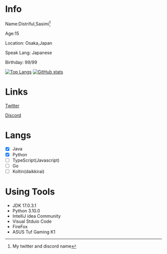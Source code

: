 # Info

Name:Distriful,Sasimi[^1]

Age:15

Location: Osaka,Japan

Speak Lang: Japanese

Birthday: 99/99

[![Top Langs](https://github-readme-stats.vercel.app/api/top-langs/?username=distriful5061&langs_count=10)](https://github.com/anuraghazra/github-readme-stats)
[![GitHub stats](https://github-readme-stats.vercel.app/api?username=distriful5061&show_icons=true&count_private=true&line_height=40)](https://github.com/anuraghazra/github-readme-stats)

# Links

[Twitter](https://twitter.com/distriful)

[Discord](https://pastebin.com/VqbaZTYX)

# Langs

- [x] Java
- [x] Python
- [ ] TypeScript(Javascript)
- [ ] Go
- [ ] Koltin(daikkirai)

# Using Tools

- JDK 17.0.3.1
- Python 3.10.0
- IntelliJ idea Community
- Visual Stduio Code
- FireFox
- ASUS Tuf Gaming K1 


[^1]: My twitter and discord name
